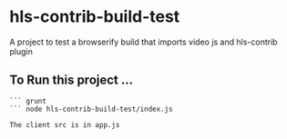 # hls-contrib-build-test
A project to test a browserify build that imports video js and hls-contrib plugin


## To Run this project ... 

``` npm install 
``` grunt 
``` node hls-contrib-build-test/index.js

The client src is in app.js
